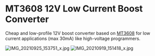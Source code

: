 # MT3608 12V Low Current Boost Converter

Cheap and low-profile 12V boost converter based on [MT3608](https://datasheet.lcsc.com/szlcsc/XI-AN-Aerosemi-Tech-MT3608_C84817.pdf) for low current applications (max 30mA) like high-voltage programmers.

![IMG_20210925_153751_x.jpg](https://image.easyeda.com/pullimage/ahZcxvuz1EmKPvfXRGddIx1s60hwCnzGDy33DWQw.jpeg)
![IMG_20210919_151418_x.jpg](https://image.easyeda.com/pullimage/iVqODtFSGmS1pxQfE1is9FcuuOTypr5jIYMytovi.jpeg)
